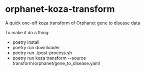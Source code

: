 # orphanet-koza-transform
A quick one-off koza transform of Orphanet gene to disease data

To make it do a thing:
 * poetry install
 * poetry run downloader
 * poetry run ./post-process.sh
 * poetry run koza transform --source transform/orphanet/gene_to_disease.yaml
 
